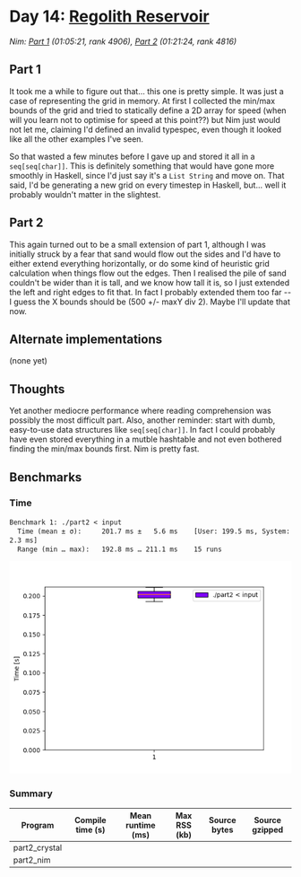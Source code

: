 # Day 14: [Regolith Reservoir](https://adventofcode.com/2022/day/14)
*Nim: [Part 1](https://github.com/DestyNova/advent_of_code_2022/blob/main/14/part1.nim) (01:05:21, rank 4906), [Part 2](https://github.com/DestyNova/advent_of_code_2022/blob/main/14/part2.nim) (01:21:24, rank 4816)*

## Part 1

It took me a while to figure out that... this one is pretty simple. It was just a case of representing the grid in memory. At first I collected the min/max bounds of the grid and tried to statically define a 2D array for speed (when will you learn not to optimise for speed at this point??) but Nim just would not let me, claiming I'd defined an invalid typespec, even though it looked like all the other examples I've seen.

So that wasted a few minutes before I gave up and stored it all in a `seq[seq[char]]`. This is definitely something that would have gone more smoothly in Haskell, since I'd just say it's a `List String` and move on. That said, I'd be generating a new grid on every timestep in Haskell, but... well it probably wouldn't matter in the slightest.

## Part 2

This again turned out to be a small extension of part 1, although I was initially struck by a fear that sand would flow out the sides and I'd have to either extend everything horizontally, or do some kind of heuristic grid calculation when things flow out the edges. Then I realised the pile of sand couldn't be wider than it is tall, and we know how tall it is, so I just extended the left and right edges to fit that. In fact I probably extended them too far -- I guess the X bounds should be (500 +/- maxY div 2). Maybe I'll update that now.

## Alternate implementations

(none yet)

## Thoughts

Yet another mediocre performance where reading comprehension was possibly the most difficult part. Also, another reminder: start with dumb, easy-to-use data structures like `seq[seq[char]]`. In fact I could probably have even stored everything in a mutble hashtable and not even bothered finding the min/max bounds first. Nim is pretty fast.

## Benchmarks

### Time

```
Benchmark 1: ./part2 < input
  Time (mean ± σ):     201.7 ms ±   5.6 ms    [User: 199.5 ms, System: 2.3 ms]
  Range (min … max):   192.8 ms … 211.1 ms    15 runs
```

![Boxplot of runtime benchmark results](runtime.png)

### Summary

Program       | Compile time (s) | Mean runtime (ms) | Max RSS (kb) | Source bytes | Source gzipped
---           | ---              | ---               | ---          | ---          | ---
part2_crystal |                  |                   |              |              |    
part2_nim     |                  |                   |              |              |    
